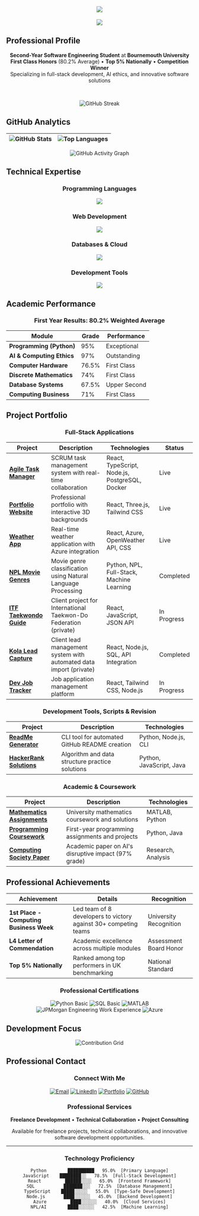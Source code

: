 <h1 align="center">
  <img src="https://readme-typing-svg.herokuapp.com/?font=Righteous&size=35&center=true&vCenter=true&width=500&height=70&duration=4000&lines=Hi+There!+👋;I'm+Riley+Jordan;Software+Engineer;CS+Student;Full-Stack+Developer;" />
</h1>

<div align="center">
  <img src="https://user-images.githubusercontent.com/73097560/115834477-dbab4500-a447-11eb-908a-139a6edaec5c.gif"/>
</div>

## Professional Profile

<div align="center">

**Second-Year Software Engineering Student** at **Bournemouth University**  
**First Class Honors** (80.2% Average) • **Top 5% Nationally** • **Competition Winner**  
Specializing in full-stack development, AI ethics, and innovative software solutions

</div>

<br/>

<div align="center">
  
![GitHub Streak](https://streak-stats.demolab.com?user=xmrenigmax&theme=vue-dark&border_radius=8&date_format=M%20j%5B%2C%20Y%5D)
  
</div>

## GitHub Analytics

<div align="center">

| ![GitHub Stats](https://github-readme-stats.vercel.app/api?username=xmrenigmax&show_icons=true&theme=vue-dark&hide_border=true&include_all_commits=true&count_private=true) | ![Top Languages](https://github-readme-stats.vercel.app/api/top-langs/?username=xmrenigmax&layout=compact&theme=vue-dark&hide_border=true) |
|:---:|:---:|

![GitHub Activity Graph](https://github-readme-activity-graph.vercel.app/graph?username=xmrenigmax&custom_title=GitHub%20Activity&theme=vue-dark&hide_border=true&area=true)

</div>

## Technical Expertise

<div align="center">

### Programming Languages
<img src="https://skillicons.dev/icons?i=python,javascript,typescript,java,cpp&theme=dark" />

### Web Development
<img src="https://skillicons.dev/icons?i=react,nextjs,nodejs,html,css,tailwind&theme=dark" />

### Databases & Cloud
<img src="https://skillicons.dev/icons?i=postgresql,mysql,mongodb,aws,azure,vercel&theme=dark" />

### Development Tools
<img src="https://skillicons.dev/icons?i=git,github,docker,figma,vscode,postman&theme=dark" />

</div>

## Academic Performance

<div align="center">

### First Year Results: 80.2% Weighted Average

| Module | Grade | Performance |
|--------|-------|-------------|
| **Programming (Python)** | 95% | Exceptional |
| **AI & Computing Ethics** | 97% | Outstanding |
| **Computer Hardware** | 76.5% | First Class |
| **Discrete Mathematics** | 74% | First Class |
| **Database Systems** | 67.5% | Upper Second |
| **Computing Business** | 71% | First Class |

</div>

## Project Portfolio

<div align="center">

### Full-Stack Applications

| Project | Description | Technologies | Status |
|---------|-------------|--------------|---------|
| **[Agile Task Manager](https://github.com/xmrenigmax/AgileTaskManager)** | SCRUM task management system with real-time collaboration | React, TypeScript, Node.js, PostgreSQL, Docker | Live |
| **[Portfolio Website](https://github.com/xmrenigmax/MyPortfolio)** | Professional portfolio with interactive 3D backgrounds | React, Three.js, Tailwind CSS | Live |
| **[Weather App](https://github.com/xmrenigmax/Weather_App)** | Real-time weather application with Azure integration | React, Azure, OpenWeather API, CSS | Live |
| **[NPL Movie Genres](https://github.com/xmrenigmax/NPLMovieGenres)** | Movie genre classification using Natural Language Processing | Python, NPL, Full-Stack, Machine Learning | Completed |
| **[ITF Taekwondo Guide](https://github.com/xmrenigmax)** | Client project for International Taekwon-Do Federation (private)| React, JavaScript, JSON API | In Progress |
| **[Kola Lead Capture](https://github.com/xmrenigmax)** | Client lead management system with automated data import (private)| React, Node.js, SQL, API Integration | Completed |
| **[Dev Job Tracker](https://github.com/xmrenigmax)** | Job application management platform | React, Tailwind CSS, Node.js | In Progress |

### Development Tools, Scripts & Revision

| Project | Description | Technologies |
|---------|-------------|--------------|
| **[ReadMe Generator](https://github.com/xmrenigmax/ReadMeGenerator)** | CLI tool for automated GitHub README creation | Python, Node.js, CLI |
| **[HackerRank Solutions](https://github.com/xmrenigmax/Hackerrank)** | Algorithm and data structure practice solutions | Python, JavaScript, Java |

### Academic & Coursework

| Project | Description | Technologies |
|---------|-------------|--------------|
| **[Mathematics Assignments](https://github.com/xmrenigmax/L4_MathsAssignmentRepo)** | University mathematics coursework and solutions | MATLAB, Python |
| **[Programming Coursework](https://github.com/xmrenigmax/L4_Coursework_Programming)** | First-year programming assignments and projects | Python, Java |
| **[Computing Society Paper](https://github.com/xmrenigmax)** | Academic paper on AI's disruptive impact (97% grade) | Research, Analysis |

</div>

## Professional Achievements

<div align="center">

| Achievement | Details | Recognition |
|------------|---------|-------------|
| **1st Place - Computing Business Week** | Led team of 8 developers to victory against 30+ competing teams | University Recognition |
| **L4 Letter of Commendation** | Academic excellence across multiple modules | Assessment Board Honor |
| **Top 5% Nationally** | Ranked among top performers in UK benchmarking | National Standard |

### Professional Certifications

<div align="center">
  
![Python Basic](https://img.shields.io/badge/Python_Basic-HackerRank-32CD32?logo=hackerrank)
![SQL Basic](https://img.shields.io/badge/SQL_Basic-HackerRank-32CD32?logo=hackerrank)
![MATLAB](https://img.shields.io/badge/MATLAB-MathWorks-32CD32?logo=mathworks)
![JPMorgan Engineering Work Experience](https://img.shields.io/badge/Software_Engineering-JPMorgan-32CD32?logo=jpmorgan)
![Azure](https://img.shields.io/badge/Microsoft_Azure-Cloud_Services-0078D4?logo=microsoftazure)

</div>

</div>

## Development Focus

<div align="center">

![Contribution Grid](https://github-readme-streak-stats.herokuapp.com/?user=xmrenigmax&theme=vue-dark&hide_border=true)

</div>

## Professional Contact

<div align="center">

### Connect With Me

[![Email](https://img.shields.io/badge/Email-RileyJordan21@hotmail.com-D14836?style=for-the-badge&logo=gmail&logoColor=white)](mailto:RileyJordan21@hotmail.com)
[![LinkedIn](https://img.shields.io/badge/LinkedIn-MrRileyJordan-0077B5?style=for-the-badge&logo=linkedin&logoColor=white)](https://uk.linkedin.com/in/mrrileyjordan)
[![Portfolio](https://img.shields.io/badge/Portfolio-Live_Website-000000?style=for-the-badge&logo=vercel&logoColor=white)](https://my-portfolio-gold-five-45.vercel.app/)
[![GitHub](https://img.shields.io/badge/GitHub-xmrenigmax-181717?style=for-the-badge&logo=github&logoColor=white)](https://github.com/xmrenigmax)

### Professional Services

**Freelance Development** • **Technical Collaboration** • **Project Consulting**

Available for freelance projects, technical collaborations, and innovative software development opportunities.

---

<div align="center">

### Technology Proficiency

```text
Python        ██████████   95.0%  [Primary Language]
JavaScript    ████████░░   78.5%  [Full-Stack Development]
React         ██████░░░░   65.0%  [Frontend Framework]
SQL           ███████░░░   72.5%  [Database Management]
TypeScript    █████░░░░░   55.0%  [Type-Safe Development]
Node.js       ████░░░░░░   45.0%  [Backend Development]
Azure         ████░░░░░░   40.0%  [Cloud Services]
NPL/AI        ████░░░░░░   42.5%  [Machine Learning]
